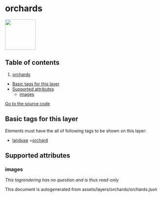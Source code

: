 orchards
==========



<img src='https://mapcomplete.osm.be/./assets/themes/buurtnatuur/forest.svg' height="100px"> 

## Table of contents

1. [orchards](#orchards)

- [Basic tags for this layer](#basic-tags-for-this-layer)
- [Supported attributes](#supported-attributes)
    + [images](#images)

[Go to the source code](../assets/layers/orchards/orchards.json)



Basic tags for this layer
---------------------------



Elements must have the all of following tags to be shown on this layer:

- <a href='https://wiki.openstreetmap.org/wiki/Key:landuse' target='_blank'>landuse</a>
  =<a href='https://wiki.openstreetmap.org/wiki/Tag:landuse%3Dorchard' target='_blank'>orchard</a>

Supported attributes
----------------------

### images

_This tagrendering has no question and is thus read-only_

This document is autogenerated from assets/layers/orchards/orchards.json